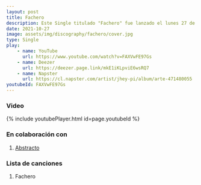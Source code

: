 ```yaml
---
layout: post
title: Fachero
description: Este Single titulado "Fachero" fue lanzado el lunes 27 de octubre, con un enfoque moderno del trap venezolano en colaboración con Abstracto.
date: 2021-10-27
image: assets/img/discography/fachero/cover.jpg
type: Single
play:
    - name: YouTube
      url: https://www.youtube.com/watch?v=FAXVwFE97Gs
    - name: Deezer
      url: https://deezer.page.link/mkE1iKLpviE6wsRQ7
    - name: Napster
      url: https://cl.napster.com/artist/jhey-pi/album/arte-471480055
youtubeId: FAXVwFE97Gs
---
```

### Video
{% include youtubePlayer.html id=page.youtubeId %}

### En colaboración con

1. <a href="https://www.instagram.com/abstractoboy"> Abstracto </a>

### Lista de canciones

1. Fachero
